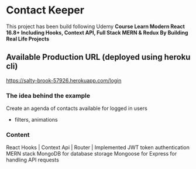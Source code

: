 # Contact Keeper

This project has been build following Udemy **Course Learn Modern React 16.8+ Including Hooks, Context API, Full Stack MERN & Redux By Building Real Life Projects**

## Available Production URL (deployed using heroku cli)
https://salty-brook-57926.herokuapp.com/login

### The idea behind the example
Create an agenda of contacts available for logged in users
+ filters, animations

### Content
React Hooks | Context Api | Router |
Implemented JWT token authentication
MERN stack
MongoDB for database storage
Mongoose for 
Express for handling API requests


